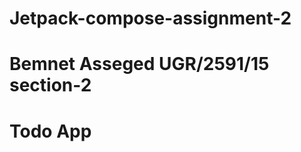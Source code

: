 # Jetpack-compose-assignment-2
# Bemnet Asseged                                            UGR/2591/15                                                section-2
# Todo App

